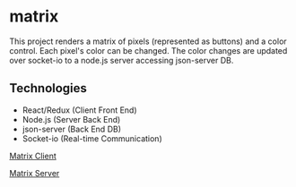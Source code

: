 # matrix

This project renders a matrix of pixels (represented as buttons) and a color control. Each pixel's color can be changed. The color changes are updated over socket-io to a node.js server accessing json-server DB.

## Technologies

- React/Redux (Client Front End)
- Node.js (Server Back End)
- json-server (Back End DB)
- Socket-io (Real-time Communication)

[Matrix Client](socket-io-client/README.md)

[Matrix Server](socket-io-server/README.md)
